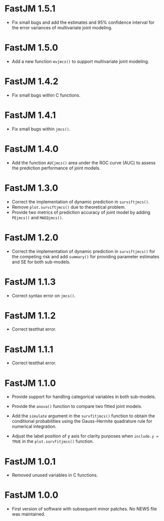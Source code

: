 # FastJM 1.5.1

* Fix small bugs and add the estimates and 95% confidence interval for the error variances of multivariate joint modeling.

# FastJM 1.5.0

* Add a new function ```mvjmcs()``` to support multivariate joint modeling.


# FastJM 1.4.2

* Fix small bugs within C functions.

# FastJM 1.4.1

* Fix small bugs within ```jmcs()```.

# FastJM 1.4.0

* Add the function ```AUCjmcs()``` area under the ROC curve (AUC) to assess the prediction performance of joint models.

# FastJM 1.3.0

* Correct the implementation of dynamic prediction in ```surviftjmcs()```.
* Remove ```plot.surviftjmcs()``` due to theoretical problem.
* Provide two metrics of prediction accuracy of joint model by adding ```PEjmcs()``` and ```MAEQjmcs()```.

# FastJM 1.2.0

* Correct the implementation of dynamic prediction in ```surviftjmcs()``` for the competing risk and add ```summary()``` for providing parameter estimates and SE for both sub-models.



# FastJM 1.1.3

* Correct syntax error on ```jmcs()```.

# FastJM 1.1.2

* Correct testthat error.

# FastJM 1.1.1

* Correct testthat error.

# FastJM 1.1.0

* Provide support for handling categorical variables in both sub-models.

* Provide the ```anova()``` function to compare two fitted joint models.

* Add the ```simulate``` argument in the ```survfitjmcs()``` function to obtain the conditional probabilities using the Gauss-Hermite quadrature rule for numerical integration.

* Adjust the label position of y axis for clarity purposes when ```include.y = TRUE``` in the ```plot.survfitjmcs()``` function.

# FastJM 1.0.1

* Removed unused variables in C functions.

# FastJM 1.0.0

* First version of software with subsequent minor patches. No NEWS file was maintained.
